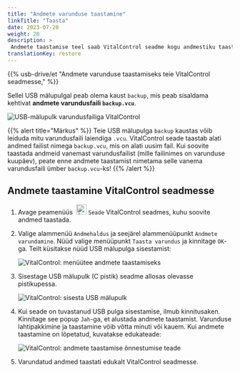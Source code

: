 ```yaml
---
title: "Andmete varunduse taastamine"
linkTitle: "Taasta"
date: 2023-07-20
weight: 20
description: >
 Andmete taastamise teel saab VitalControl seadme kogu andmestiku taastada teisele seadmele, kasutades varundusfaili.
translationKey: restore
---
```

{{% usb-drive/et "Andmete varunduse taastamiseks teie VitalControl seadmesse," %}}

Sellel USB mälupulgal peab olema kaust `backup`, mis peab sisaldama kehtivat **andmete varundusfaili `backup.vcu`**.

![USB-mälupulk varundusfailiga VitalControl](../images/backup-file.png "USB-mälupulk varundusfailiga")

{{% alert title="Märkus" %}}
Teie USB mälupulga `backup` kaustas võib leiduda mitu varundusfaili laiendiga `.vcu`. VitalControl seade taastab alati andmed failist nimega `backup.vcu`, mis on alati uusim fail. Kui soovite taastada andmeid vanemast varundusfailist (mille failinimes on varunduse kuupäev), peate enne andmete taastamist nimetama selle vanema varundusfaili ümber `backup.vcu`-ks!
{{% /alert %}}

## Andmete taastamine VitalControl seadmesse

1. Avage peamenüüs &nbsp;<img src="/icons/device.svg" width="23" align="bottom" alt="Seade" /> `Seade` VitalControl seadmes, kuhu soovite andmed taastada.

2. Valige alammenüü `Andmehaldus` ja seejärel alammenüüpunkt `Andmete varundamine`. Nüüd valige menüüpunkt `Taasta varundus` ja kinnitage `OK`-ga. Teilt küsitakse nüüd USB mälupulga sisestamist:

   ![VitalControl: menüütee andmete taastamiseks](../images/restore.png "Taastamine varundusfailist")

3. Sisestage USB mälupulk (C pistik) seadme allosas olevasse pistikupessa.

   ![VitalControl: sisesta USB mälupulk](/images/firmware/update/plug-in-dual-usb-stick.svg "Ühenda USB mälupulk")

4. Kui seade on tuvastanud USB pulga sisestamise, ilmub kinnitusaken. Kinnitage see popup `Jah`-ga, et alustada andmete taastamist. Varunduse lahtipakkimine ja taastamine võib võtta minuti või kauem. Kui andmete taastamine on lõpetatud, kuvatakse edukateade:

   ![VitalControl: andmete taastamise õnnestumise teade](../images/restore-done.png "Andmete taastamise õnnestumise teade")

5. Varundatud andmed taastati edukalt VitalControl seadmesse.
